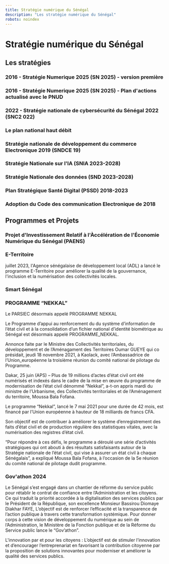 ```yaml
---
title: Stratégie numérique du Sénégal
description: "Les stratégie numérique du Sénégal"
robots: noindex
---
```


# Stratégie numérique du Sénégal

## Les stratégies

### 2016 - Stratégie Numerique 2025 (SN 2025) - version première

### 2016 - Stratégie Numerique 2025 (SN 2025) - Plan d'actions actualisé avec le PNUD

### 2022 - Stratégie nationale de cybersécurité du Sénégal 2022 (SNC2 022)

<!-- ### schémas numérique de la justice 2023-2027 -->

### Le plan national haut débit

### Stratégie nationale de développement du commerce Electronique 2019 (SNDCE 19)

### Stratégie Nationale sur l'IA (SNIA 2023-2028)

<!-- finalisé en janvier 2024, 7 milliards en 2 ans, 100 000 jeunes formées-->
<!-- https://x.com/Macky_Sall/status/1747232403876106572 -->
<!-- https://www.seneplus.com/developpement/macky-sall-annonce-la-finalisation-dune-strategie-nationale-sur -->

### Stratégie Nationale des données (SND 2023-2028)

### Plan Stratégique Santé Digital (PSSD) 2018-2023

### Adoption du Code des communication Electronique de 2018

## Programmes et Projets

### Projet d'Investissement Relatif à l'Àccélération de l'Économie Numérique du Sénégal (PAENS)

### E-Territoire

juillet 2023, l'Agence sénégalaise de développement local (ADL) a lancé le programme E-Territoire pour améliorer la qualité de la gouvernance, l'inclusion et la numérisation des collectivités locales.

<!-- https://we.hse.ru/irs/cas/fr/passsn#:~:text=En%20juillet%202023%2C%20l'Agence,la%20num%C3%A9risation%20des%20collectivit%C3%A9s%20locales. -->

### Smart Sénégal

<!-- https://www.adie.sn/projets/smart-s%C3%A9n%C3%A9gal -->

### PROGRAMME “NEKKAL”

Le PARSIEC désormais appelé PROGRAMME NEKKAL

Le Programme d’appui au renforcement du du système d’information de l’état civil et à la consolidation d’un fichier national d’identité biométrique au Sénégal est désormais appelé PROGRAMME_NEKKAL.

Annonce faite par le Ministre des Collectivités territoriales, du développement et de l’Aménagament des Territoires Oumar GUEYE qui co présidait, jeudi 18 novembre 2021, à Kaolack, avec l’Ambassadrice de l’Union_européenne la troisième réunion du comité national de pilotage du Programme.

<!-- https://decentralisation.gouv.sn/services/nekkal/ -->
<!-- https://aps.sn/programme-nekkal-plus-de-19-millions-dactes-detat-civil-numerises-et-indexes/ -->

Dakar, 25 juin (APS) – Plus de 19 millions d’actes d’état civil ont été numérisés et indexés dans le cadre de la mise en œuvre du programme de modernisation de l’état civil dénommé “Nekkal”, a-t-on appris mardi du ministre de l’Urbanisme, des Collectivités territoriales et de l’Aménagement du territoire, Moussa Bala Fofana.

Le programme “Nekkal”, lancé le 7 mai 2021 pour une durée de 42 mois, est financé par l’Union européenne à hauteur de 18 milliards de francs CFA.

Son objectif est de contribuer à améliorer le système d’enregistrement des faits d’état civil et de production régulière des statistiques vitales, avec la numérisation des registres d’état civil.

“Pour répondre à ces défis, le programme a déroulé une série d’activités stratégiques qui ont abouti à des résultats satisfaisants autour de la Stratégie nationale de l’état civil, qui vise à assurer un état civil à chaque Sénégalais”, a expliqué Moussa Bala Fofana, à l’occasion de la 5e réunion du comité national de pilotage dudit programme.

### Gov'athon 2024

Le Sénégal s’est engagé dans un chantier de réforme du service public pour rétablir le contrat de confiance entre l’Administration et les citoyens. Ce qui traduit la priorité accordée à la digitalisation des services publics par le Président de la République, son excellence Monsieur Bassirou Diomaye Diakhar FAYE, L’objectif est de renforcer l’efficacité et la transparence de l’action publique à travers cette transformation systémique. Pour donner corps à cette vision de développement du numérique au sein de l’Administration, le Ministère de la Fonction publique et de la Réforme du Service public lance le “Gov’athon”.

L'innovation par et pour les citoyens :
L’objectif est de stimuler l’innovation et d’encourager l’entreprenariat en favorisant la contribution citoyenne par la proposition de solutions innovantes pour moderniser et améliorer la qualité des services publics.

<!-- https://govathon2024.fpubliquesn.com/ -->

